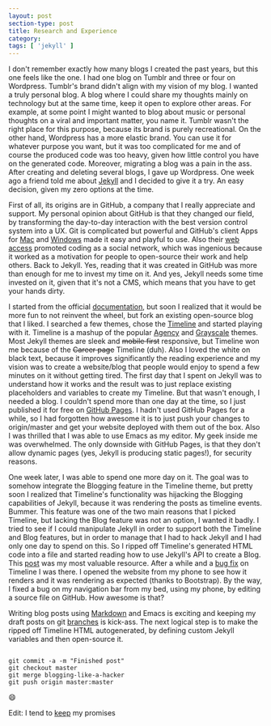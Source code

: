 ```yaml
---
layout: post
section-type: post
title: Research and Experience
category: 
tags: [ 'jekyll' ]
---
```

I don't remember exactly how many blogs I created the past years, but this one feels like the one.
I had one blog on Tumblr and three or four on Wordpress.
Tumblr's brand didn't align with my vision of my blog.
I wanted a truly personal blog.
A blog where I could share my thoughts mainly on technology but at the same time, keep it open to explore other areas.
For example, at some point I might wanted to blog about music or personal thoughts on a viral and important matter, you name it. Tumblr wasn't the right place for this purpose, because its brand is purely recreational. On the other hand, Wordpress has a more elastic brand. You can use it for whatever purpose you want, but it was too complicated for me and of course the produced code was too heavy, given how little control you have on the generated code. Moreover, migrating a blog was a pain in the ass. After creating and deleting several blogs, I gave up Wordpress. One week ago a friend told me about [Jekyll](https://www.jekyllrb.com) and I decided to give it a try.
An easy decision, given my zero options at the time.

First of all, its origins are in GitHub, a company that I really appreciate and support.
My personal opinion about GitHub is that they changed our field, by transforming the day-to-day interaction with the best version control system into a UX.
Git is complicated but powerful and GitHub's client Apps for [Mac](https://mac.github.com) and [Windows](https://windows.github.com) made it easy and playful to use.
Also their [web access](https://github.com) promoted coding as a social network, which was ingenious because it worked as a motivation for people to open-source their work and help others.
Back to Jekyll.
Yes, reading that it was created in GitHub was more than enough for me to invest my time on it.
And yes, Jekyll needs some time invested on it, given that it's not a CMS, which means that you have to get your hands dirty.

I started from the official [documentation](https://jekyllrb.com/docs/home),
but soon I realized that it would be more fun to not reinvent the wheel,
but fork an existing open-source blog that I liked.
I searched a few themes, chose the [Timeline](https://kirbyt.github.io/timeline-jekyll-theme) and started playing with it.
Timeline is a mashup of the popular [Agency](https://y7kim.github.io/agency-jekyll-theme/) and [Grayscale](https://jeromelachaud.github.io/grayscale-theme/) themes.
Most Jekyll themes are sleek and <strike>mobile first</strike> responsive,
but Timeline won me because of the <strike>Career page</strike> Timeline (duh).
Also I loved the white on black text, because it improves significantly the reading experience and my vision was to create a website/blog that people would enjoy to spend a few minutes on it without getting tired.
The first day that I spent on Jekyll was to understand how it works and the result was to just replace existing placeholders and variables to create my Timeline. But that wasn't enough, I needed a blog.
I couldn't spend more than one day at the time, so I just published it for free on [GitHub Pages](https://pages.github.com).
I hadn't used GitHub Pages for a while, so I had forgotten how awesome it is to just push your changes to origin/master and get your website deployed with them out of the box. Also I was thrilled that I was able to use Emacs as my editor. My geek inside me was overwhelmed. The only downside with GitHub Pages, is that they don't allow dynamic pages (yes, Jekyll is producing static pages!), for security reasons.

One week later, I was able to spend one more day on it. The goal was to somehow integrate the Blogging feature in the Timeline theme, but pretty soon I realized that Timeline's functionality was hijacking the Blogging capabilities of Jekyll, because it was rendering the posts as timeline events. Bummer. This feature was one of the two main reasons that I picked Timeline, but lacking the Blog feature was not an option, I wanted it badly. I tried to see if I could manipulate Jekyll in order to support both the Timeline and Blog features, but in order to manage that I had to hack Jekyll and I had only one day to spend on this. So I ripped off Timeline's generated HTML code into a file and started reading how to use Jekyll's API to create a Blog. This [post](https://erjjones.github.io/blog/How-I-built-my-blog-in-one-day) was my most valuable resource. After a while and a [bug fix](https://github.com/kirbyt/timeline-jekyll-theme/pull/2) on Timeline I was there.
I opened the website from my phone to see how it renders and it was rendering as expected (thanks to Bootstrap).
By the way, I fixed a bug on my navigation bar from my bed, using my phone, by editing a source file on GitHub.
How awesome is that?

Writing blog posts using [Markdown](https://daringfireball.net/projects/markdown) and Emacs is exciting and keeping my draft posts on git [branches](https://github.com/PanosSakkos/panossakkos.github.io/tree/blogging-like-a-hacker) is kick-ass.
The next logical step is to make the ripped off Timeline HTML autogenerated, by defining custom Jekyll variables and then open-source it.

<pre><code data-trim class="bash">
git commit -a -m "Finished post"
git checkout master
git merge blogging-like-a-hacker
git push origin master:master
</code></pre>

:smile:

Edit: I tend to [keep](https://panossakkos.github.io/tech/2015/07/05/personal-jekyll-theme.html) my promises
